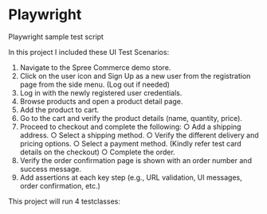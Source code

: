 # Playwright
Playwright sample test script

In this project I included these UI Test Scenarios:
1. Navigate to the Spree Commerce demo store.
2. Click on the user icon and Sign Up as a new user from the registration page from
the side menu. (Log out if needed)
3. Log in with the newly registered user credentials.
4. Browse products and open a product detail page.
5. Add the product to cart.
6. Go to the cart and verify the product details (name, quantity, price).
7. Proceed to checkout and complete the following:
○   Add a shipping address.
○ Select a shipping method.
○ Verify the different delivery and pricing options.
○ Select a payment method. (Kindly refer test card details on the checkout)
○ Complete the order.
8. Verify the order confirmation page is shown with an order number and success message.
9. Add assertions at each key step (e.g., URL validation, UI messages, order confirmation, etc.)
    

This project will run 4 testclasses:
<class name="tests.RegisterNewUser"/>
<class name="tests.Logout"/>
<class name="tests.Login"/>
<class name="tests.OrderAnItem"/>
